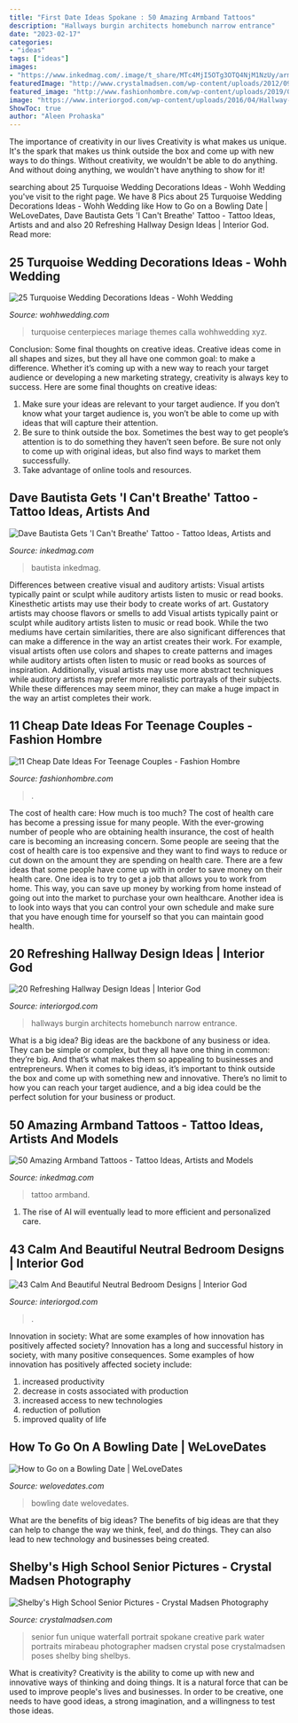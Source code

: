 ```yaml
---
title: "First Date Ideas Spokane : 50 Amazing Armband Tattoos"
description: "Hallways burgin architects homebunch narrow entrance"
date: "2023-02-17"
categories:
- "ideas"
tags: ["ideas"]
images:
- "https://www.inkedmag.com/.image/t_share/MTc4MjI5OTg3OTQ4NjM1NzUy/armband.jpg"
featuredImage: "http://www.crystalmadsen.com/wp-content/uploads/2012/09/Fun-Senior-Photos-Spokane_003-1024x682.jpg"
featured_image: "http://www.fashionhombre.com/wp-content/uploads/2019/07/Cheap-Date-Ideas-For-Teenage-Couples-12.jpg"
image: "https://www.interiorgod.com/wp-content/uploads/2016/04/Hallway-Burgin-Lambert-Architects.jpg"
ShowToc: true
author: "Aleen Prohaska"
---
```



The importance of creativity in our lives
Creativity is what makes us unique. It's the spark that makes us think outside the box and come up with new ways to do things. Without creativity, we wouldn't be able to do anything. And without doing anything, we wouldn't have anything to show for it!

	

		
searching about 25 Turquoise Wedding Decorations Ideas - Wohh Wedding you've visit to the right page. We have 8 Pics about 25 Turquoise Wedding Decorations Ideas - Wohh Wedding like How to Go on a Bowling Date | WeLoveDates, Dave Bautista Gets &#039;I Can&#039;t Breathe&#039; Tattoo - Tattoo Ideas, Artists and and also 20 Refreshing Hallway Design Ideas | Interior God. Read more:
		
    
## 25 Turquoise Wedding Decorations Ideas - Wohh Wedding

<img loading=lazy src="http://wohhwedding.com/wp-content/uploads/2016/05/Turquoise-Wedding-Decorations-Different-Concept.jpg" onerror="this.onerror=null;this.src='https://tse2.mm.bing.net/th?id=OIP.rP22jwxw78x5MQiJz0VELQHaLH&amp;pid=15.1';" alt="25 Turquoise Wedding Decorations Ideas - Wohh Wedding">

_Source: wohhwedding.com_

>turquoise centerpieces mariage themes calla wohhwedding xyz. 

	

Conclusion: Some final thoughts on creative ideas.
Creative ideas come in all shapes and sizes, but they all have one common goal: to make a difference. Whether it’s coming up with a new way to reach your target audience or developing a new marketing strategy, creativity is always key to success. Here are some final thoughts on creative ideas: 
1. Make sure your ideas are relevant to your target audience. If you don’t know what your target audience is, you won’t be able to come up with ideas that will capture their attention. 
2. Be sure to think outside the box. Sometimes the best way to get people’s attention is to do something they haven’t seen before. Be sure not only to come up with original ideas, but also find ways to market them successfully. 
3. Take advantage of online tools and resources.

    
## Dave Bautista Gets &#039;I Can&#039;t Breathe&#039; Tattoo - Tattoo Ideas, Artists And

<img loading=lazy src="https://www.inkedmag.com/.image/t_share/MTczMzE0MDMwNjU4NjU5OTU1/new-project.png" onerror="this.onerror=null;this.src='https://tse4.mm.bing.net/th?id=OIP.BpuOfQuWs4Z6CYLsFaQ3GgHaD4&amp;pid=15.1';" alt="Dave Bautista Gets &#039;I Can&#039;t Breathe&#039; Tattoo - Tattoo Ideas, Artists and">

_Source: inkedmag.com_

>bautista inkedmag. 

	

Differences between creative visual and auditory artists: Visual artists typically paint or sculpt while auditory artists listen to music or read books. Kinesthetic artists may use their body to create works of art. Gustatory artists may choose flavors or smells to add
Visual artists typically paint or sculpt while auditory artists listen to music or read book. While the two mediums have certain similarities, there are also significant differences that can make a difference in the way an artist creates their work. For example, visual artists often use colors and shapes to create patterns and images while auditory artists often listen to music or read books as sources of inspiration. Additionally, visual artists may use more abstract techniques while auditory artists may prefer more realistic portrayals of their subjects. While these differences may seem minor, they can make a huge impact in the way an artist completes their work.

    
## 11 Cheap Date Ideas For Teenage Couples - Fashion Hombre

<img loading=lazy src="http://www.fashionhombre.com/wp-content/uploads/2019/07/Cheap-Date-Ideas-For-Teenage-Couples-12.jpg" onerror="this.onerror=null;this.src='https://tse1.mm.bing.net/th?id=OIP.AE3VY-rYFm412m48O3htBAHaLH&amp;pid=15.1';" alt="11 Cheap Date Ideas For Teenage Couples - Fashion Hombre">

_Source: fashionhombre.com_

>. 

	

The cost of health care: How much is too much?
The cost of health care has become a pressing issue for many people. With the ever-growing number of people who are obtaining health insurance, the cost of health care is becoming an increasing concern. Some people are seeing that the cost of health care is too expensive and they want to find ways to reduce or cut down on the amount they are spending on health care. There are a few ideas that some people have come up with in order to save money on their health care. One idea is to try to get a job that allows you to work from home. This way, you can save up money by working from home instead of going out into the market to purchase your own healthcare. Another idea is to look into ways that you can control your own schedule and make sure that you have enough time for yourself so that you can maintain good health.

    
## 20 Refreshing Hallway Design Ideas | Interior God

<img loading=lazy src="https://www.interiorgod.com/wp-content/uploads/2016/04/Hallway-Burgin-Lambert-Architects.jpg" onerror="this.onerror=null;this.src='https://tse3.mm.bing.net/th?id=OIP.i-me4KIQ1edLhi3mDB_NiQHaLc&amp;pid=15.1';" alt="20 Refreshing Hallway Design Ideas | Interior God">

_Source: interiorgod.com_

>hallways burgin architects homebunch narrow entrance. 

	

What is a big idea?
Big ideas are the backbone of any business or idea. They can be simple or complex, but they all have one thing in common: they’re big. And that’s what makes them so appealing to businesses and entrepreneurs. When it comes to big ideas, it’s important to think outside the box and come up with something new and innovative. There’s no limit to how you can reach your target audience, and a big idea could be the perfect solution for your business or product.

    
## 50 Amazing Armband Tattoos - Tattoo Ideas, Artists And Models

<img loading=lazy src="https://www.inkedmag.com/.image/t_share/MTc4MjI5OTg3OTQ4NjM1NzUy/armband.jpg" onerror="this.onerror=null;this.src='https://tse4.mm.bing.net/th?id=OIP.L4VG-h-qblj5qy_QP1wmZwHaD4&amp;pid=15.1';" alt="50 Amazing Armband Tattoos - Tattoo Ideas, Artists and Models">

_Source: inkedmag.com_

>tattoo armband. 

	

1. The rise of AI will eventually lead to more efficient and personalized care. 

    
## 43 Calm And Beautiful Neutral Bedroom Designs | Interior God

<img loading=lazy src="http://interiorgod.com/wp-content/uploads/2016/05/Cozy-neutral-bedroom.jpg" onerror="this.onerror=null;this.src='https://tse2.mm.bing.net/th?id=OIP.YvU-8x_uU-Da5NaG-O5-DwHaLL&amp;pid=15.1';" alt="43 Calm And Beautiful Neutral Bedroom Designs | Interior God">

_Source: interiorgod.com_

>. 

	

Innovation in society: What are some examples of how innovation has positively affected society?
Innovation has a long and successful history in society, with many positive consequences. Some examples of how innovation has positively affected society include: 
1. increased productivity 
2. decrease in costs associated with production 
3. increased access to new technologies 
4. reduction of pollution 
5. improved quality of life 

    
## How To Go On A Bowling Date | WeLoveDates

<img loading=lazy src="http://www.welovedates.com/wp-content/uploads/2015/03/bowling.jpg" onerror="this.onerror=null;this.src='https://tse1.mm.bing.net/th?id=OIP.tuEQVM1or5XCVquxaTt49AHaEc&amp;pid=15.1';" alt="How to Go on a Bowling Date | WeLoveDates">

_Source: welovedates.com_

>bowling date welovedates. 

	

What are the benefits of big ideas?
The benefits of big ideas are that they can help to change the way we think, feel, and do things. They can also lead to new technology and businesses being created.

    
## Shelby&#039;s High School Senior Pictures - Crystal Madsen Photography

<img loading=lazy src="http://www.crystalmadsen.com/wp-content/uploads/2012/09/Fun-Senior-Photos-Spokane_003-1024x682.jpg" onerror="this.onerror=null;this.src='https://tse4.mm.bing.net/th?id=OIP.NcOpxwKhI_defv8g0gmQFAHaE7&amp;pid=15.1';" alt="Shelby&#039;s High School Senior Pictures - Crystal Madsen Photography">

_Source: crystalmadsen.com_

>senior fun unique waterfall portrait spokane creative park water portraits mirabeau photographer madsen crystal pose crystalmadsen poses shelby bing shelbys. 

	

What is creativity?
Creativity is the ability to come up with new and innovative ways of thinking and doing things. It is a natural force that can be used to improve people's lives and businesses. In order to be creative, one needs to have good ideas, a strong imagination, and a willingness to test those ideas.

